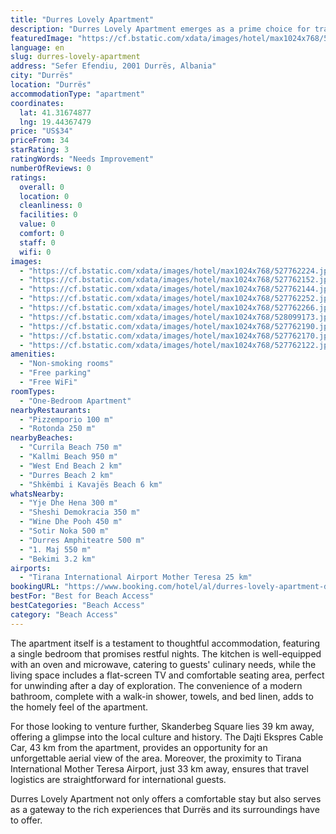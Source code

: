 ```yaml
---
title: "Durres Lovely Apartment"
description: "Durres Lovely Apartment emerges as a prime choice for travelers seeking comfort and convenience in Durrës."
featuredImage: "https://cf.bstatic.com/xdata/images/hotel/max1024x768/527762224.jpg?k=91092723a7d9ede0ad19a70fa5b42e963be6cc793a1a3fdda0d6d6ee74c6d94d&o=&hp=1"
language: en
slug: durres-lovely-apartment
address: "Sefer Efendiu, 2001 Durrës, Albania"
city: "Durrës"
location: "Durrës"
accommodationType: "apartment"
coordinates:
  lat: 41.31674877
  lng: 19.44367479
price: "US$34"
priceFrom: 34
starRating: 3
ratingWords: "Needs Improvement"
numberOfReviews: 0
ratings:
  overall: 0
  location: 0
  cleanliness: 0
  facilities: 0
  value: 0
  comfort: 0
  staff: 0
  wifi: 0
images:
  - "https://cf.bstatic.com/xdata/images/hotel/max1024x768/527762224.jpg?k=91092723a7d9ede0ad19a70fa5b42e963be6cc793a1a3fdda0d6d6ee74c6d94d&o=&hp=1"
  - "https://cf.bstatic.com/xdata/images/hotel/max1024x768/527762152.jpg?k=8dff1a5a70d1c0200ddadda3344192008f7eeac8692aa05e4c5fdc13daabcc87&o=&hp=1"
  - "https://cf.bstatic.com/xdata/images/hotel/max1024x768/527762144.jpg?k=917d515862bf01a7d20d46356003a537d447397c092a2269bbbfaf1f0d839cc5&o=&hp=1"
  - "https://cf.bstatic.com/xdata/images/hotel/max1024x768/527762252.jpg?k=6c0f5746d351a69938931158cb2bc551785a2e59245df5785370beb056b44c0c&o=&hp=1"
  - "https://cf.bstatic.com/xdata/images/hotel/max1024x768/527762266.jpg?k=10508feb2d78809b8087afbaaaeba51345c24cffe70d91fada4f08da6fc46422&o=&hp=1"
  - "https://cf.bstatic.com/xdata/images/hotel/max1024x768/528099173.jpg?k=f886ffed987c6e55af1507189f760839fda2b0bce158b6caf3e3e035a5249661&o=&hp=1"
  - "https://cf.bstatic.com/xdata/images/hotel/max1024x768/527762190.jpg?k=754d54e91a6e2ea3223944fdffb3fd5d7f2f36e04a78a7d140f4c3790e3878b0&o=&hp=1"
  - "https://cf.bstatic.com/xdata/images/hotel/max1024x768/527762170.jpg?k=1265527e1ffc385dc70405bdc4c0f7d51cb7a6d7e2e8ff92734fcb1aaacd43a8&o=&hp=1"
  - "https://cf.bstatic.com/xdata/images/hotel/max1024x768/527762122.jpg?k=c0a41b83b851255ae9eba372a42f38304061c49c277eeb50975e8f707e6009c9&o=&hp=1"
amenities:
  - "Non-smoking rooms"
  - "Free parking"
  - "Free WiFi"
roomTypes:
  - "One-Bedroom Apartment"
nearbyRestaurants:
  - "Pizzemporio 100 m"
  - "Rotonda 250 m"
nearbyBeaches:
  - "Currila Beach 750 m"
  - "Kallmi Beach 950 m"
  - "West End Beach 2 km"
  - "Durres Beach 2 km"
  - "Shkëmbi i Kavajës Beach 6 km"
whatsNearby:
  - "Yje Dhe Hena 300 m"
  - "Sheshi Demokracia 350 m"
  - "Wine Dhe Pooh 450 m"
  - "Sotir Noka 500 m"
  - "Durres Amphiteatre 500 m"
  - "1. Maj 550 m"
  - "Bekimi 3.2 km"
airports:
  - "Tirana International Airport Mother Teresa 25 km"
bookingURL: "https://www.booking.com/hotel/al/durres-lovely-apartment-durres.en-gb.html?aid=8035640"
bestFor: "Best for Beach Access"
bestCategories: "Beach Access"
category: "Beach Access"
---
```


The apartment itself is a testament to thoughtful accommodation, featuring a single bedroom that promises restful nights. The kitchen is well-equipped with an oven and microwave, catering to guests' culinary needs, while the living space includes a flat-screen TV and comfortable seating area, perfect for unwinding after a day of exploration. The convenience of a modern bathroom, complete with a walk-in shower, towels, and bed linen, adds to the homely feel of the apartment.

For those looking to venture further, Skanderbeg Square lies 39 km away, offering a glimpse into the local culture and history. The Dajti Ekspres Cable Car, 43 km from the apartment, provides an opportunity for an unforgettable aerial view of the area. Moreover, the proximity to Tirana International Mother Teresa Airport, just 33 km away, ensures that travel logistics are straightforward for international guests.

Durres Lovely Apartment not only offers a comfortable stay but also serves as a gateway to the rich experiences that Durrës and its surroundings have to offer.